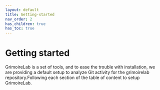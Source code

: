 ```yaml
---
layout: default
title: Getting-started
nav_order: 2
has_children: true
has_toc: true
---
```


# Getting started

GrimoireLab is a set of tools, and to ease the trouble with installation, we are providing a default setup to analyze Git activity for the grimoirelab repository.Following each section of the table of content to setup GrimoireLab.

